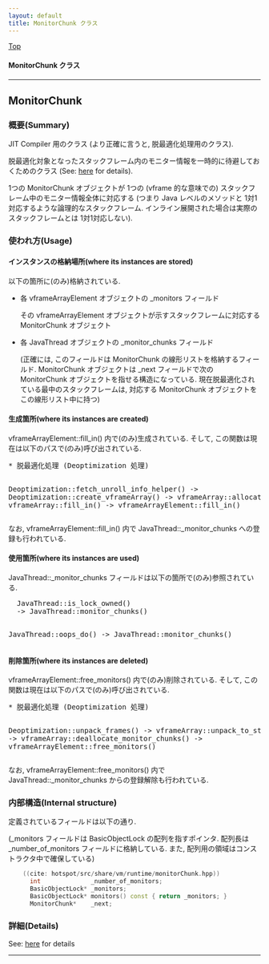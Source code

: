 ```yaml
---
layout: default
title: MonitorChunk クラス 
---
```

[Top](../index.html)

#### MonitorChunk クラス 



---
## <a name="noabde6XF4" id="noabde6XF4">MonitorChunk</a>

### 概要(Summary)
JIT Compiler 用のクラス (より正確に言うと, 脱最適化処理用のクラス).

脱最適化対象となったスタックフレーム内のモニター情報を一時的に待避しておくためのクラス (See: [here](no3420xYb.html) for details).

1つの MonitorChunk オブジェクトが 1つの (vframe 的な意味での) スタックフレーム中のモニター情報全体に対応する
(つまり Java レベルのメソッドと 1対1対応するような論理的なスタックフレーム.
 インライン展開された場合は実際のスタックフレームとは 1対1対応しない).

### 使われ方(Usage)
#### インスタンスの格納場所(where its instances are stored)
以下の箇所に(のみ)格納されている.

* 各 vframeArrayElement オブジェクトの _monitors フィールド
  
  その vframeArrayElement オブジェクトが示すスタックフレームに対応する MonitorChunk オブジェクト

* 各 JavaThread オブジェクトの _monitor_chunks フィールド

  (正確には, このフィールドは MonitorChunk の線形リストを格納するフィールド.
  MonitorChunk オブジェクトは _next フィールドで次の MonitorChunk オブジェクトを指せる構造になっている.
  現在脱最適化されている最中のスタックフレームは, 対応する MonitorChunk オブジェクトをこの線形リスト中に持つ)

#### 生成箇所(where its instances are created)
vframeArrayElement::fill_in() 内で(のみ)生成されている.
そして, この関数は現在は以下のパスで(のみ)呼び出されている.

<div class="flow-abst"><pre>
* 脱最適化処理 (Deoptimization 処理)

  Deoptimization::fetch_unroll_info_helper()
  -&gt; Deoptimization::create_vframeArray()
     -&gt; vframeArray::allocate()
        -&gt; vframeArray::fill_in()
           -&gt; vframeArrayElement::fill_in()
</pre></div>

なお, vframeArrayElement::fill_in() 内で JavaThread::_monitor_chunks への登録も行われている.

#### 使用箇所(where its instances are used)
JavaThread::_monitor_chunks フィールドは以下の箇所で(のみ)参照されている.

<div class="flow-abst"><pre>
  JavaThread::is_lock_owned()
  -&gt; JavaThread::monitor_chunks()

  JavaThread::oops_do()
  -&gt; JavaThread::monitor_chunks()
</pre></div>

#### 削除箇所(where its instances are deleted)
vframeArrayElement::free_monitors() 内で(のみ)削除されている.
そして, この関数は現在は以下のパスで(のみ)呼び出されている.

<div class="flow-abst"><pre>
* 脱最適化処理 (Deoptimization 処理)
  
  Deoptimization::unpack_frames()
  -&gt; vframeArray::unpack_to_stack()
     -&gt; vframeArray::deallocate_monitor_chunks()
        -&gt; vframeArrayElement::free_monitors()
</pre></div>

なお, vframeArrayElement::free_monitors() 内で JavaThread::_monitor_chunks からの登録解除も行われている.

### 内部構造(Internal structure)
定義されているフィールドは以下の通り.

(_monitors フィールドは BasicObjectLock の配列を指すポインタ. 
 配列長は _number_of_monitors フィールドに格納している.
 また, 配列用の領域はコンストラクタ中で確保している)


```cpp
    ((cite: hotspot/src/share/vm/runtime/monitorChunk.hpp))
      int              _number_of_monitors;
      BasicObjectLock* _monitors;
      BasicObjectLock* monitors() const { return _monitors; }
      MonitorChunk*    _next;
```




### 詳細(Details)
See: [here](../doxygen/classMonitorChunk.html) for details

---
